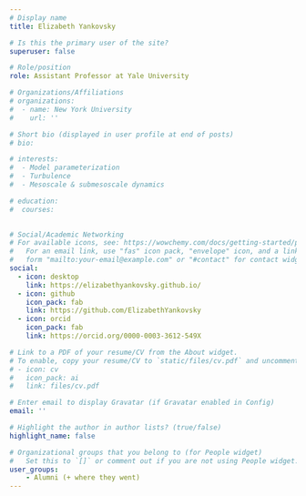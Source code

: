 ```yaml
---
# Display name
title: Elizabeth Yankovsky 

# Is this the primary user of the site?
superuser: false

# Role/position
role: Assistant Professor at Yale University

# Organizations/Affiliations
# organizations:
#  - name: New York University
#    url: ''

# Short bio (displayed in user profile at end of posts)
# bio: 

# interests:
#  - Model parameterization
#  - Turbulence
#  - Mesoscale & submesoscale dynamics

# education:
#  courses:
    

# Social/Academic Networking
# For available icons, see: https://wowchemy.com/docs/getting-started/page-builder/#icons
#   For an email link, use "fas" icon pack, "envelope" icon, and a link in the
#   form "mailto:your-email@example.com" or "#contact" for contact widget.
social:
  - icon: desktop
    link: https://elizabethyankovsky.github.io/
  - icon: github
    icon_pack: fab
    link: https://github.com/ElizabethYankovsky
  - icon: orcid
    icon_pack: fab
    link: https://orcid.org/0000-0003-3612-549X

# Link to a PDF of your resume/CV from the About widget.
# To enable, copy your resume/CV to `static/files/cv.pdf` and uncomment the lines below.
# - icon: cv
#   icon_pack: ai
#   link: files/cv.pdf

# Enter email to display Gravatar (if Gravatar enabled in Config)
email: ''

# Highlight the author in author lists? (true/false)
highlight_name: false

# Organizational groups that you belong to (for People widget)
#   Set this to `[]` or comment out if you are not using People widget.
user_groups:
    - Alumni (+ where they went)
---
```



